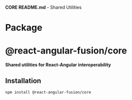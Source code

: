 **CORE README.md** - Shared Utilities
# Package
# @react-angular-fusion/core

**Shared utilities for React-Angular interoperability**

## Installation
```bash
npm install @react-angular-fusion/core